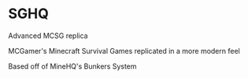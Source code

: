 # SGHQ
Advanced MCSG replica

MCGamer's Minecraft Survival Games replicated in a more modern feel

Based off of MineHQ's Bunkers System
